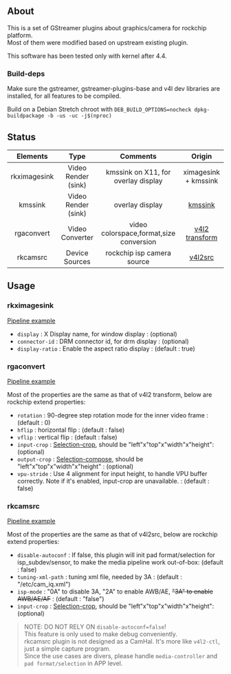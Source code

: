 ## About

This is a set of GStreamer plugins about graphics/camera for rockchip platform.<br>
Most of them were modified based on upstream existing plugin.

This software has been tested only with kernel after 4.4.

### Build-deps

Make sure the gstreamer, gstreamer-plugins-base and v4l dev libraries are installed, for all features to be compiled.

Build on a Debian Stretch chroot with `DEB_BUILD_OPTIONS=nocheck dpkg-buildpackage -b -us -uc -j$(nproc)`

## Status

| Elements       | Type  |  Comments  | Origin |
| :----:  | :----:  | :----:  | :----:  |
| rkximagesink    | Video Render (sink) |   kmssink on X11, for overlay display | ximagesink + kmssink |
| kmssink        |   Video Render (sink)   | overlay display   | [kmssink](https://github.com/GStreamer/gst-plugins-bad/tree/master/sys/kms) |
| rgaconvert       |    Video Converter   | video colorspace,format,size conversion  | [v4l2 transform](https://github.com/GStreamer/gst-plugins-good/blob/master/sys/v4l2/gstv4l2transform.c) |
| rkcamsrc        |    Device Sources  |  rockchip isp camera source  | [v4l2src](https://gstreamer.freedesktop.org/data/doc/gstreamer/head/gst-plugins-good/html/gst-plugins-good-plugins-v4l2src.html) |

## Usage

### rkximagesink
[Pipeline example](https://github.com/rockchip-linux/rk-rootfs-build/blob/master/overlay-debug/usr/local/bin/test_dec-gst.sh)

* `display` : X Display name, for window display : (optional)
* `connector-id` : DRM connector id, for drm display : (optional)
* `display-ratio` :  Enable the aspect ratio display : (default : true)

### rgaconvert
[Pipeline example](https://github.com/rockchip-linux/rk-rootfs-build/blob/master/overlay-debug/usr/local/bin/test_rga.sh)

Most of the properties are the same as that of v4l2 transform, below are rockchip extend properties:
* `rotation` : 90-degree step rotation mode for the inner video frame : (default : 0)
* `hflip` : horizontal flip : (default : false)
* `vflip` : vertical flip : (default : false)
* `input-crop` : [Selection-crop](https://01.org/linuxgraphics/gfx-docs/drm/media/uapi/v4l/selection-api-003.html), should be "left"x"top"x"width"x"height": (optional)
* `output-crop` : [Selection-compose](https://01.org/linuxgraphics/gfx-docs/drm/media/uapi/v4l/selection-api-003.html), should be "left"x"top"x"width"x"height" : (optional) 
* `vpu-stride` : Use 4 alignment for input height, to handle VPU buffer correctly. Note if it's enabled, input-crop are unavailable.  : (default : false) 


### rkcamsrc
[Pipeline example](https://github.com/rockchip-linux/rk-rootfs-build/blob/master/overlay-debug/usr/local/bin/test_camera.sh)

Most of the properties are the same as that of v4l2src, below are rockchip extend properties:
* `disable-autoconf` : If false, this plugin will init pad format/selection for isp_subdev/sensor, to make the media pipeline work out-of-box: (default : false)
* `tuning-xml-path` : tuning xml file, needed by 3A : (default : "/etc/cam_iq.xml")
* `isp-mode` : "0A" to disable 3A, "2A" to enable AWB/AE, ~~"3A" to enable AWB/AE/AF~~ : (default : "false")
* `input-crop` : [Selection-crop](https://01.org/linuxgraphics/gfx-docs/drm/media/uapi/v4l/selection-api-003.html), should be "left"x"top"x"width"x"height": (optional)

> NOTE: DO NOT RELY ON `disable-autoconf=false`!  
> This feature is only used to make debug conveniently.  
> rkcamsrc plugin is not designed as a CamHal. It's more like `v4l2-ctl`, just a simple capture program.  
> Since the use cases are divers, please handle `media-controller` and `pad format/selection` in APP level.
